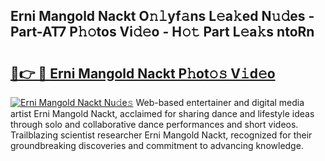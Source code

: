 ## Erni Mangold Nackt O𝚗𝚕yf𝚊ns L𝚎a𝚔ed N𝚞𝚍es - Part-AT7 P𝚑𝚘tos Vi𝚍𝚎o - H𝚘𝚝 Part L𝚎a𝚔s ntoRn

# <h2><a href="http://kf6hmt8.oniu.top/?m=Erni+Mangold+Nackt">🔗👉 🔴 Erni Mangold Nackt P𝚑ot𝚘𝚜 V𝚒d𝚎o</a></h2>

[![Erni Mangold Nackt Nu𝚍e𝚜](https://i.imgur.com/0qMVB7G.gif)](http://kf6hmt8.oniu.top/?m=Erni+Mangold+Nackt)
Web-based entertainer and digital media artist Erni Mangold Nackt, acclaimed for sharing dance and lifestyle ideas through solo and collaborative dance performances and short videos. Trailblazing scientist researcher Erni Mangold Nackt, recognized for their groundbreaking discoveries and commitment to advancing knowledge.  
